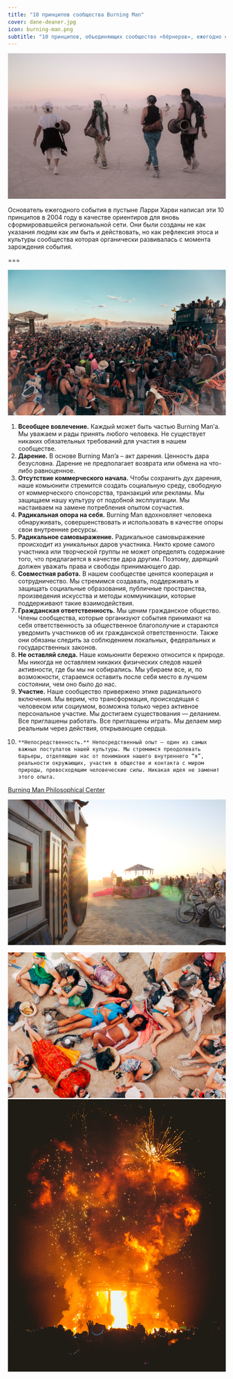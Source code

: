 ```yaml
---
title: "10 принципов сообщества Burning Man"
cover: dane-deaner.jpg
icon: burning-man.png
subtitle: "10 принципов, объединяющих сообщество «бёрнеров», ежегодно собирающихся в пустыне, чтобы прожить неделю вместе в ином мире, свободном от торговли, рекламы и денег"
---
```


![](./images/bry-ulrick.jpg)

Основатель ежегодного события в пустыне Ларри Харви написал эти 10 принципов в 2004 году в качестве ориентиров для вновь сформировавшейся региональной сети. Они были созданы не как указания людям как им быть и действовать, но как рефлексия этоса и культуры сообщества которая органически развивалась с момента зарождения события.

===

![Автор фото: Гален Оукс](./images/c78749fa121d05a2-4h3a58572edit.jpg)

1.  **Всеобщее вовлечение.** Каждый может быть частью Burning Man’а. Мы уважаем и рады принять любого человека. Не существует никаких обязательных требований для участия в нашем сообществе.
2.  **Дарение.** В основе Burning Man’a – акт дарения. Ценность дара безусловна. Дарение не предполагает возврата или обмена на что-либо равноценное.
3.  **Отсутствие коммерческого начала.** Чтобы сохранить дух дарения, наше комьюнити стремится создать социальную среду, свободную от коммерческого спонсорства, транзакций или рекламы. Мы защищаем нашу культуру от подобной эксплуатации. Мы настаиваем на замене потребления опытом соучастия.
4.  **Радикальная опора на себя.** Burning Man вдохновляет человека обнаруживать, совершенствовать и использовать в качестве опоры свои внутренние ресурсы.
5.  **Радикальное самовыражение.** Радикальное самовыражение происходит из уникальных даров участника. Никто кроме самого участника или творческой группы не может определять содержание того, что предлагается в качестве дара другим. Поэтому, дарящий должен уважать права и свободы принимающего дар.
6.  **Совместная работа.** В нашем сообществе ценятся кооперация и сотрудничество. Мы стремимся создавать, поддерживать и защищать социальные образования, публичные пространства, произведения искусства и методы коммуникации, которые поддерживают такие взаимодействия.
7.  **Гражданская ответственность.** Мы ценим гражданское общество. Члены сообщества, которые организуют события принимают на себя ответственность за общественное благополучие и стараются уведомить участников об их гражданской ответственности. Также они обязаны следить за соблюдением локальных, федеральных и государственных законов.
8.  **Не оставляй следа.** Наше комьюнити бережно относится к природе. Мы никогда не оставляем никаких физических следов нашей активности, где бы мы ни собирались. Мы убираем все, и, по возможности, стараемся оставить после себя место в лучшем состоянии, чем оно было до нас.
9.  **Участие.** Наше сообщество привержено этике радикального включения. Мы верим, что трансформация, происходящая с человеком или социумом, возможна только через активное персональное участие. Мы достигаем существования — деланием. Все приглашены работать. Все приглашены играть. Мы делаем мир реальным через действия, открывающие сердца.
10.     **Непосредственность.** Непосредственный опыт – один из самых важных постулатов нашей культуры. Мы стремимся преодолевать барьеры, отделяющие нас от понимания нашего внутреннего “я”, реальности окружающих, участия в обществе и контакта с миром природы, превосходящим человеческие силы. Никакая идея не заменит этого опыта.

[Burning Man Philosophical Center](https://burningman.org/culture/philosophical-center/10-principles/)

![](./images/linda-wartenweiler.jpg)

![Автор фото: Гален Оукс](./images/ff2643f4689b825a-img_3831.jpg)
![](./images/dane-deaner-burn.jpg)
